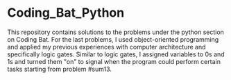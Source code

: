 # Coding_Bat_Python
This repository contains solutions to the problems under the python section on Coding Bat. For the last problems, I used object-oriented programming and applied my previous experiences with computer architecture and specifically logic gates.  Similar to logic gates, I assigned variables to 0s and 1s and turned them "on" to signal when the program could perform certain tasks starting from problem #sum13.
